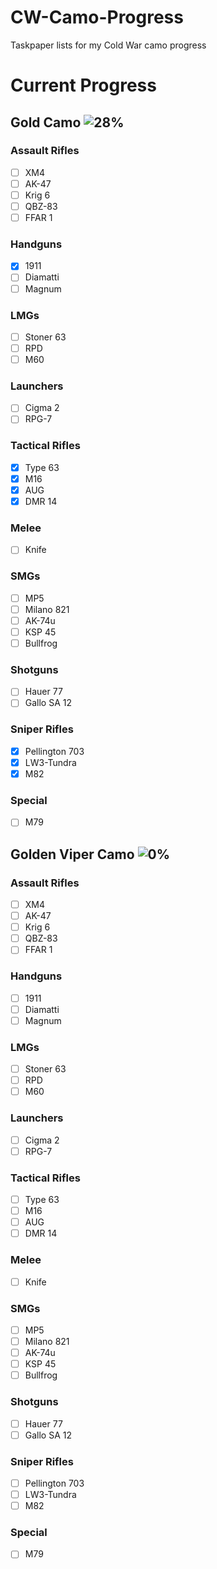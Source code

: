 # CW-Camo-Progress
Taskpaper lists for my Cold War camo progress


# Current Progress
## Gold Camo ![28%](https://progress-bar.dev/28/?width=200&color=babaca)
### Assault Rifles
- [ ] XM4
- [ ] AK-47
- [ ] Krig 6
- [ ] QBZ-83
- [ ] FFAR 1
### Handguns
- [x] 1911
- [ ] Diamatti
- [ ] Magnum
### LMGs
- [ ] Stoner 63
- [ ] RPD
- [ ] M60
### Launchers
- [ ] Cigma 2
- [ ] RPG-7
### Tactical Rifles
- [x] Type 63
- [x] M16
- [x] AUG
- [x] DMR 14
### Melee
- [ ] Knife
### SMGs
- [ ] MP5
- [ ] Milano 821
- [ ] AK-74u
- [ ] KSP 45
- [ ] Bullfrog
### Shotguns
- [ ] Hauer 77
- [ ] Gallo SA 12
### Sniper Rifles
- [x] Pellington 703
- [x] LW3-Tundra
- [x] M82
### Special
- [ ] M79



## Golden Viper Camo ![0%](https://progress-bar.dev/0/?width=200&color=babaca)
### Assault Rifles
- [ ] XM4
- [ ] AK-47
- [ ] Krig 6
- [ ] QBZ-83
- [ ] FFAR 1
### Handguns
- [ ] 1911
- [ ] Diamatti
- [ ] Magnum
### LMGs
- [ ] Stoner 63
- [ ] RPD
- [ ] M60
### Launchers
- [ ] Cigma 2
- [ ] RPG-7
### Tactical Rifles
- [ ] Type 63
- [ ] M16
- [ ] AUG
- [ ] DMR 14
### Melee
- [ ] Knife
### SMGs
- [ ] MP5
- [ ] Milano 821
- [ ] AK-74u
- [ ] KSP 45
- [ ] Bullfrog
### Shotguns
- [ ] Hauer 77
- [ ] Gallo SA 12
### Sniper Rifles
- [ ] Pellington 703
- [ ] LW3-Tundra
- [ ] M82
### Special
- [ ] M79